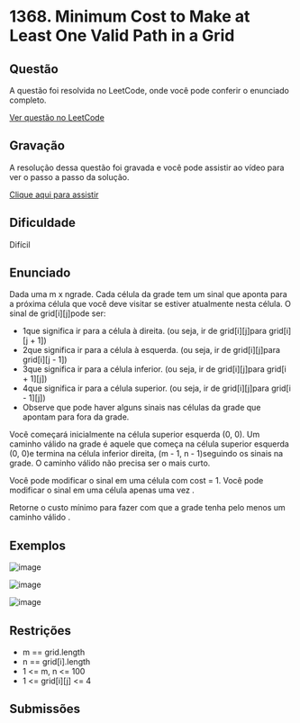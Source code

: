 # 1368. Minimum Cost to Make at Least One Valid Path in a Grid

## Questão

A questão foi resolvida no LeetCode, onde você pode conferir o enunciado completo.

[Ver questão no LeetCode](https://leetcode.com/problems/minimum-cost-to-make-at-least-one-valid-path-in-a-grid/description/?envType=problem-list-v2&envId=graph)  

## Gravação

A resolução dessa questão foi gravada e você pode assistir ao vídeo para ver o passo a passo da solução.

[Clique aqui para assistir](COLE_AQUI_O_LINK_DA_GRAVAÇÃO)

## Dificuldade

Difícil

## Enunciado

Dada uma m x ngrade. Cada célula da grade tem um sinal que aponta para a próxima célula que você deve visitar se estiver atualmente nesta célula. O sinal de grid[i][j]pode ser:

- 1que significa ir para a célula à direita. (ou seja, ir de grid[i][j]para grid[i][j + 1])
- 2que significa ir para a célula à esquerda. (ou seja, ir de grid[i][j]para grid[i][j - 1])
- 3que significa ir para a célula inferior. (ou seja, ir de grid[i][j]para grid[i + 1][j])
- 4que significa ir para a célula superior. (ou seja, ir de grid[i][j]para grid[i - 1][j])
- Observe que pode haver alguns sinais nas células da grade que apontam para fora da grade.

Você começará inicialmente na célula superior esquerda (0, 0). Um caminho válido na grade é aquele que começa na célula superior esquerda (0, 0)e termina na célula inferior direita, (m - 1, n - 1)seguindo os sinais na grade. O caminho válido não precisa ser o mais curto.

Você pode modificar o sinal em uma célula com cost = 1. Você pode modificar o sinal em uma célula apenas uma vez .

Retorne o custo mínimo para fazer com que a grade tenha pelo menos um caminho válido .

## Exemplos

![image](https://github.com/user-attachments/assets/5af60f6e-3c35-400b-b211-7bbc408a6daf)

![image](https://github.com/user-attachments/assets/3c885060-cd32-456f-a338-71d7d7092d67)

![image](https://github.com/user-attachments/assets/a99ca5eb-98b3-4cb3-bcb5-d554cc6a7602)


## Restrições

- m == grid.length
- n == grid[i].length
- 1 <= m, n <= 100
- 1 <= grid[i][j] <= 4

## Submissões
